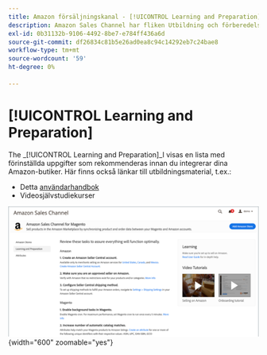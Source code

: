 ```yaml
---
title: Amazon försäljningskanal - [!UICONTROL Learning and Preparation]
description: Amazon Sales Channel har fliken Utbildning och förberedelsevy som ger enkel åtkomst till en lista över konfigurationsuppgifter och informationsresurser.
exl-id: 0b31132b-9106-4492-8be7-e784ff436a6d
source-git-commit: df26834c81b5e26ad0ea8c94c14292eb7c24bae8
workflow-type: tm+mt
source-wordcount: '59'
ht-degree: 0%

---
```


# [!UICONTROL Learning and Preparation]

The _[!UICONTROL Learning and Preparation]_I visas en lista med förinställda uppgifter som rekommenderas innan du integrerar dina Amazon-butiker. Här finns också länkar till utbildningsmaterial, t.ex.:

- Detta [användarhandbok](./overview.md)
- Videosjälvstudiekurser

![Vyn Utbildning och förberedelser](assets/learning-preparation.png){width="600" zoomable="yes"}
